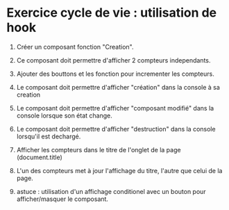# Exercice cycle de vie : utilisation de hook

1. Créer un composant fonction "Creation".

2. Ce composant doit permettre d'afficher 2 compteurs independants.

3. Ajouter des bouttons et les fonction pour incrementer les compteurs.

4. Le composant doit permettre d'afficher "création" dans la console à sa creation

5. Le composant doit permettre d'afficher "composant modifié" dans la console lorsque son état change.

6. Le composant doit permettre d'afficher "destruction" dans la console lorsqu'il est dechargé.

7. Afficher les compteurs dans le titre de l'onglet de la page (document.title)

8. L'un des compteurs met à jour l'affichage du titre, l'autre que celui de la page.

9. astuce : utilisation d'un affichage conditionel avec un bouton pour afficher/masquer le composant.

